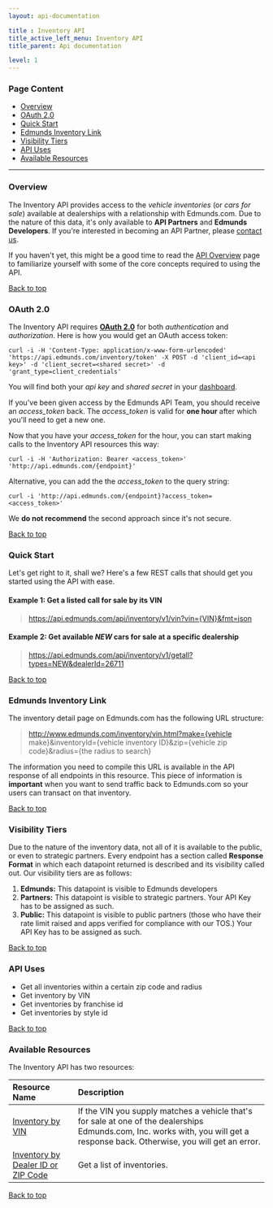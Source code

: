 ```yaml
---
layout: api-documentation

title : Inventory API
title_active_left_menu: Inventory API
title_parent: Api documentation

level: 1
---
```


<a name="top"> </a>

### Page Content

* [Overview](#sec-1)
* [OAuth 2.0](#sec-2)
* [Quick Start](#sec-3)
* [Edmunds Inventory Link](#sec-4)
* [Visibility Tiers](#sec-5)
* [API Uses](#sec-6)
* [Available Resources](#sec-7)

<a name='sec-1'> </a>

---

### Overview

The Inventory API provides access to the *vehicle inventories* (or *cars for sale*) available at dealerships with a relationship with Edmunds.com. Due to the nature of this data, it's only available to **API Partners** and **Edmunds Developers**. If you're interested in becoming an API Partner, please <a href="http://developer.edmunds.com/contact_us.html" onclick="window.open(this.href,  null, 'height=1155, width=680, toolbar=0, location=0, status=1, scrollbars=1, resizable=1'); return false">contact us</a>.

If you haven't yet, this might be a good time to read the [API Overview](/api-documentation/overview/) page to familiarize yourself with some of the core concepts required to using the API.<a name='sec-2'> </a>

[Back to top](#top)

### OAuth 2.0

The Inventory API requires **[OAuth 2.0](http://aaronparecki.com/articles/2012/07/29/1/oauth2-simplified)** for both *authentication* and *authorization*. Here is how you would get an OAuth access token:

	curl -i -H 'Content-Type: application/x-www-form-urlencoded' 'https://api.edmunds.com/inventory/token' -X POST -d 'client_id=<api key>' -d 'client_secret=<shared secret>' -d 'grant_type=client_credentials'
	
You will find both your *api key* and *shared secret* in your [dashboard](http://developer.edmunds.com/apps/mykeys).

If you've been given access by the Edmunds API Team, you should receive an _access\_token_ back. The _access\_token_ is valid for **one hour** after which you'll need to get a new one.

Now that you have your _access\_token_ for the hour, you can start making calls to the Inventory API resources this way:

	curl -i -H 'Authorization: Bearer <access_token>' 'http://api.edmunds.com/{endpoint}'
	
Alternative, you can add the the _access\_token_ to the query string:

	curl -i 'http://api.edmunds.com/{endpoint}?access_token=<access_token>'
	
We **do not recommend** the second approach since it's not secure.<a name='sec-3'> </a>

[Back to top](#top)

### Quick Start

Let's get right to it, shall we? Here's a few REST calls that should get you started using the API with ease.

#### Example 1: Get a listed call for sale by its VIN

> https://api.edmunds.com/api/inventory/v1/vin?vin={VIN}&fmt=json

#### Example 2: Get available *NEW* cars for sale at a specific dealership

> https://api.edmunds.com/api/inventory/v1/getall?types=NEW&dealerId=26711

<a name='sec-4'> </a>

[Back to top](#top)

### Edmunds Inventory Link

The inventory detail page on Edmunds.com has the following URL structure:

> http://www.edmunds.com/inventory/vin.html?make={vehicle make}&inventoryId={vehicle inventory ID}&zip={vehicle zip code}&radius={the radius to search}

The information you need to compile this URL is available in the API response of all endpoints in this resource. This piece of information is **important** when you want to send traffic back to Edmunds.com so your users can transact on that inventory.

<a name='sec-5'> </a>

[Back to top](#top)

### Visibility Tiers

Due to the nature of the inventory data, not all of it is available to the public, or even to strategic partners. Every endpoint has a section called **Response Format** in which each datapoint returned is described and its visibility called out. Our visibility tiers are as follows:

1. **Edmunds:** This datapoint is visible to Edmunds developers
2. **Partners:** This datapoint is visible to strategic partners. Your API Key has to be assigned as such.
3. **Public:** This datapoint is visible to public partners (those who have their rate limit raised and apps verified for compliance with our TOS.) Your API Key has to be assigned as such.

<a name='sec-6'> </a>

[Back to top](#top)

### API Uses

* Get all inventories within a certain zip code and radius
* Get inventory by VIN
* Get inventories by franchise id
* Get inventories by style id

<a name='sec-7'> </a>

[Back to top](#top)

### Available Resources

The Inventory API has two resources:

| Resource Name     | Description                           |
|:------------------|:--------------------------------------|
| [Inventory by VIN](/api-documentation/inventory/vin_lookup/v2/) | If the VIN you supply matches a vehicle that's for sale at one of the dealerships Edmunds.com, Inc. works with, you will get a response back. Otherwise, you will get an error. |
| [Inventory by Dealer ID or ZIP Code](/api-documentation/inventory/vehicle_listings/v2/) | Get a list of inventories. |

[Back to top](#top)
